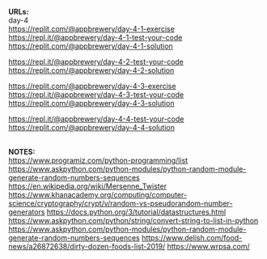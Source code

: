 **URLs:**\
day-4 \
https://replit.com/@appbrewery/day-4-1-exercise \
https://repl.it/@appbrewery/day-4-1-test-your-code \
https://replit.com/@appbrewery/day-4-1-solution

https://repl.it/@appbrewery/day-4-2-test-your-code \
https://replit.com/@appbrewery/day-4-2-solution

https://replit.com/@appbrewery/day-4-3-exercise \
https://repl.it/@appbrewery/day-4-3-test-your-code \
https://replit.com/@appbrewery/day-4-3-solution

https://repl.it/@appbrewery/day-4-4-test-your-code \
https://replit.com/@appbrewery/day-4-4-solution

\
**NOTES:**\
https://www.programiz.com/python-programming/list
https://www.askpython.com/python-modules/python-random-module-generate-random-numbers-sequences
https://en.wikipedia.org/wiki/Mersenne_Twister
https://www.khanacademy.org/computing/computer-science/cryptography/crypt/v/random-vs-pseudorandom-number-generators
https://docs.python.org/3/tutorial/datastructures.html
https://www.askpython.com/python/string/convert-string-to-list-in-python
https://www.askpython.com/python-modules/python-random-module-generate-random-numbers-sequences
https://www.delish.com/food-news/a26872638/dirty-dozen-foods-list-2019/
https://www.wrpsa.com/

